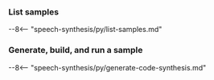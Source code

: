 ### List samples

--8<-- "speech-synthesis/py/list-samples.md"

### Generate, build, and run a sample

--8<-- "speech-synthesis/py/generate-code-synthesis.md"
